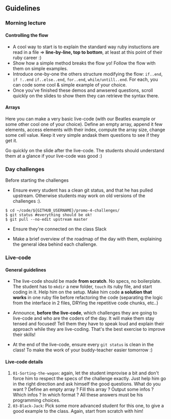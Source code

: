 ## Guidelines

### Morning lecture

#### Controlling the flow

- A cool way to start is to explain the standard way ruby instuctions are read in a file => **line-by-line, top to bottom**, at least at this point of their ruby career :)
- Show how a simple method breaks the flow yo! Follow the flow with them on simple examples.
- Introduce one-by-one the others structure modifying the flow: `if..end`, `if !..end` `if..else..end`, `for..end`, `while/untill..end`. For each, you can code some cool & simple example of your choice.
- Once you've finished these demos and anwsered questions, scroll quickly on the slides to show them they can retrieve the syntax there. 

#### Arrays

Here you can make a very basic live-code (with our Beatles example or some other cool one of your choice). Define an empty array, append it few elements, access elements with their index, compute the array size, change some cell value. Keep it very simple andask them questions to see if they get it.

Go quickly on the slide after the live-code. The students should understand them at a glance if your live-code was good :)

### Day challenges
Before starting the challenges

- Ensure every student has a clean git status, and that he has pulled upstream. Otherwise students may work on old versions of the challenges :).

```
$ cd ~/code/${GITHUB_USERNAME}/promo-4-challenges/
$ git status #everything should be ok!
$ git pull --no-edit upstream master
```

- Ensure they're connected on the class Slack

- Make a brief overview of the roadmap of the day with them, explaining the general idea behind each challenge.

### Live-code

#### General guidelines
- The live-code should be made **from scratch**. No specs, no boilerplate. The student has to `mkdir` a new folder, `touch` its ruby file, and start coding in it. Help him on the setup. Make him code **a solution that works** in one ruby file before refactoring the code (separating the logic from the interface in 2 files, DRYing the repetitive code chunks, etc..)

- Announce, **before the live-code**, which challenges they are going to live-code and who are the coders of the day. It will make them stay tensed and focused! Tell them they have to speak loud and explain their approach while they are live-coding. That's the best exercise to improve their skills!

- At the end of the live-code, ensure every `git status` is clean in the class! To make the work of your buddy-teacher easier tomorrow :)


#### Live-code details

1. `01-Sorting-the-wagon`: again, let the student improvise a bit and don't force him to respect the specs of the challenge exactly. Just help him go in the right direction and ask himself the good questions. What do you want ? Define an empty array ? Fill this array ? Output some infos ? Which infos ? In which format ? All these answers must be his programming choices.
1. `03-Black-Jack`: Pick some more advanced student for this one, to give a good example to the class. Again, start from scratch with him!


